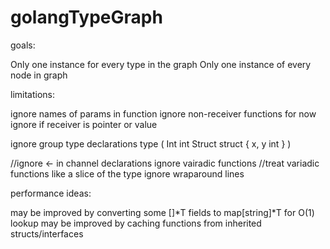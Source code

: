 # golangTypeGraph

goals:

Only one instance for every type in the graph
Only one instance of every node in graph

limitations:

ignore names of params in function
ignore non-receiver functions for now
ignore if receiver is pointer or value

ignore group type declarations
type (
	Int int
	Struct struct { x, y int }
)

//ignore <- in channel declarations
ignore vairadic functions
//treat variadic functions like a slice of the type
ignore wraparound lines


performance ideas:

may be improved by converting some []*T fields to map[string]*T for O(1) lookup
may be improved by caching functions from inherited structs/interfaces